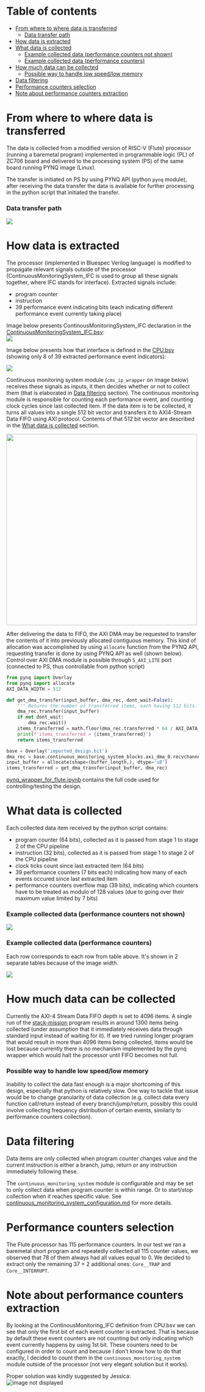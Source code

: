 # Table of contents
- [From where to where data is transferred](#from-where-to-where-data-is-transferred)
    - [Data transfer path](#data-transfer-path)
- [How data is extracted](#how-data-is-extracted)
- [What data is collected](#what-data-is-collected)
    - [Example collected data (performance counters not shown)](#example-collected-data-performance-counters-not-shown)
    - [Example collected data (performance counters)](#example-collected-data-performance-counters)
- [How much data can be collected](#how-much-data-can-be-collected)
    - [Possible way to handle low speed/low memory](#possible-way-to-handle-low-speedlow-memory)
- [Data filtering](#data-filtering)
- [Performance counters selection](#performance-counters-selection)
- [Note about performance counters extraction](#note-about-performance-counters-extraction)


# From where to where data is transferred
The data is collected from a modified version of RISC-V (Flute) processor (running a baremetal program) implemented in programmable logic (PL) of ZC706 board and delivered to the processing system (PS) of the same board running PYNQ image (Linux). 

The transfer is initiated on PS by using PYNQ API (python `pynq` module), after receiving the data transfer the data is available for further processing in the python script that initiated the transfer.

### Data transfer path
<img src="../images/data_transfer_path.png" />


# How data is extracted 
The processor (implemented in Bluespec Verilog language) is modified to propagate relevant signals outside of the processor (ContinuousMonitoringSystem_IFC is used to group all these signals together, where IFC stands for interface). Extracted signals include: 
- program counter
- instruction
- 39 performance event indicating bits (each indicating different performance event currently taking place)

Image below presents ContinousMonitoringSystem_IFC declaration in the [ContinuousMonitoringSystem_IFC.bsv](https://github.com/michalmonday/Flute/blob/continuous_monitoring/src_Core/CPU/ContinuousMonitoring_IFC.bsv):  
<img src="../images/ContinuousMonitoringSystem_IFC_declaration.bsv.png" />

Image below presents how that interface is defined in the [CPU.bsv](https://github.com/michalmonday/Flute/blob/continuous_monitoring/src_Core/CPU/CPU.bsv) (showing only 8 of 39 extracted performance event indicators):  

<img src="../images/ContinuousMonitoringSystem_IFC_definition.bsv.png" />

Continuous monitoring system module (`cms_ip_wrapper` on image below) receives these signals as inputs, it then decides whether or not to collect them (that is elaborated in [Data filtering](#data-filtering) section). The continuous monitoring module is responsible for counting each performance event, and counting clock cycles since last collected item. If the data item is to be collected, it turns all values into a single 512 bit vector and transfers it to AXI4-Stream Data FIFO using AXI protocol. Contents of that 512 bit vector are described in the [What data is collected](#what-data-is-collected) section.
<!-- <img src="../images/cms_ifc.png" width=300/> -->
<img src="../images/data_transfer_path_block_design.png" width=500/>

After delivering the data to FIFO, the AXI DMA may be requested to transfer the contents of it into previously allocated contiguous memory. This kind of allocation was accomplished by using `allocate` function from the PYNQ API, requesting transfer is done by using PYNQ API as well (shown below). Control over AXI DMA module is possible through `S_AXI_LITE` port (connected to PS, thus controllable from python script)

```python
from pynq import Overlay
from pynq import allocate
AXI_DATA_WIDTH = 512

def get_dma_transfer(input_buffer, dma_rec, dont_wait=False):
    ''' Returns the number of transferred items, each having 512 bits. '''
    dma_rec.transfer(input_buffer)
    if not dont_wait:
        dma_rec.wait() 
    items_transferred = math.floor(dma_rec.transferred * 64 / AXI_DATA_WIDTH / 8)
    print(f'items_transferred = {items_transferred}')
    return items_transferred

base = Overlay('imported_design.bit')
dma_rec = base.continuous_monitoring_system_blocks.axi_dma_0.recvchannel
input_buffer = allocate(shape=(buffer_length,), dtype='u8')
items_transferred = get_dma_transfer(input_buffer, dma_rec)
```

[pynq_wrapper_for_flute.ipynb](../jupyter_notebooks/pynq_wrapper_for_flute.ipynb) contains the full code used for controlling/testing the design.


# What data is collected
Each collected data item received by the python script contains:
* program counter (64 bits), collected as it is passed from stage 1 to stage 2 of the CPU pipeline
* instruction (32 bits), collected as it is passed from stage 1 to stage 2 of the CPU pipeline
* clock ticks count since last extracted item (64 bits)
* 39 performance counters (7 bits each) indicating how many of each events occured since last extracted item
* performance counters overflow map (39 bits), indicating which counters have to be treated as modulo of 128 values (due to going over their maximum value limited by 7 bits)

### Example collected data (performance counters not shown)

<img src="../images/collected_data_1.png" />  

### Example collected data (performance counters)
Each row corresponds to each row from table above. It's shown in 2 separate tables because of the image width.

<img src="../images/collected_data_2.png" />  

# How much data can be collected
Currently the AXI-4 Stream Data FIFO depth is set to 4096 items. A single run of the [stack-mission](https://github.com/michalmonday/riscv-baremetal-minimal-example-c/blob/flute_design/stack-mission.c) program results in around 1300 items being collected (under assumption that it immediately receives data through standard input instead of waiting for it). If we tried running longer program that would result in more than 4096 items being collected, items would be lost because currently there is no mechanism implemented by the pynq wrapper which would halt the processor until FIFO becomes not full. 

<!-- *stack-mission program is a slightly modified version of the [original stack-mission program from cheri-exercises](https://github.com/CTSRD-CHERI/cheri-exercises/blob/master/src/missions/uninitialized-stack-frame-control-flow/stack-mission.c) (modified to avoid using any libraries) -->

### Possible way to handle low speed/low memory
Inability to collect the data fast enough is a major shortcoming of this design, especially that python is relatively slow. One way to tackle that issue would be to change granularity of data collection (e.g. collect data every function call/return instead of every branch/jump/return, possibly this could involve collecting frequency distribution of certain events, similarly to performance counters collection). 

# Data filtering
Data items are only collected when program counter changes value and the current instruction is either a branch, jump, return or any instruction immediately following these.

The `continuous_monitoring_system` module is configurable and may be set to only collect data when program counter is within range. Or to start/stop collection when it reaches specific value. See [continuous_monitoring_system_configuration.md](./continuous_monitoring_system_configuration.md) for more details.

# Performance counters selection
The Flute processor has 115 performance counters. In our test we ran a baremetal short program and repeatedly collected all 115 counter values, we observed that 78 of them always had all values equal to 0. We decided to extract only the remaining 37 + 2 additional ones: `Core__TRAP` and `Core__INTERRUPT`.

# Note about performance counters extraction
By looking at the ContinousMonitoring_IFC definition from CPU.bsv we can see that only the first bit of each event counter is extracted. That is because by default these event counters are not counting but only indicating which event currently happens by using 1st bit. These counters need to be configured in order to count and because I don't know how to do that exactly, I decided to count them in the `continuous_monitoring_system` module outside of the processor (not very elegant solution but it works).  

Proper solution was kindly suggested by Jessica:  
![image not displayed](../images/perf_counters_proper_solution.png)

